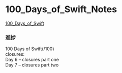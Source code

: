 # 100_Days_of_Swift_Notes
[100_Days_of_Swift](https://www.hackingwithswift.com/100)  
### 進捗
100 Days of Swift(/100)  
closures:  
Day 6 – closures part one  
Day 7 – closures part two  


